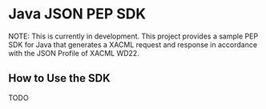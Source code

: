 # Java JSON PEP SDK
NOTE: This is currently in development.
This project provides a sample PEP SDK for Java that generates a XACML request and response in accordance with the JSON Profile of XACML WD22.
## How to Use the SDK
TODO